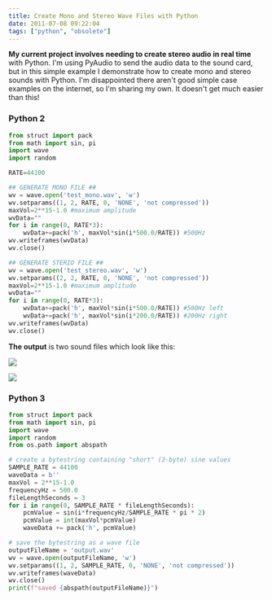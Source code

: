 ```yaml
---
title: Create Mono and Stereo Wave Files with Python
date: 2011-07-08 09:22:04
tags: ["python", "obsolete"]
---
```




__My current project involves needing to create stereo audio in real time__ with Python. I'm using PyAudio to send the audio data to the sound card, but in this simple example I demonstrate how to create mono and stereo sounds with Python. I'm disappointed there aren't good simple case examples on the internet, so I'm sharing my own. It doesn't get much easier than this!

### Python 2

```python
from struct import pack
from math import sin, pi
import wave
import random

RATE=44100

## GENERATE MONO FILE ##
wv = wave.open('test_mono.wav', 'w')
wv.setparams((1, 2, RATE, 0, 'NONE', 'not compressed'))
maxVol=2**15-1.0 #maximum amplitude
wvData=""
for i in range(0, RATE*3):
    wvData+=pack('h', maxVol*sin(i*500.0/RATE)) #500Hz
wv.writeframes(wvData)
wv.close()

## GENERATE STERIO FILE ##
wv = wave.open('test_stereo.wav', 'w')
wv.setparams((2, 2, RATE, 0, 'NONE', 'not compressed'))
maxVol=2**15-1.0 #maximum amplitude
wvData=""
for i in range(0, RATE*3):
    wvData+=pack('h', maxVol*sin(i*500.0/RATE)) #500Hz left
    wvData+=pack('h', maxVol*sin(i*200.0/RATE)) #200Hz right
wv.writeframes(wvData)
wv.close()
```

__The output__ is two sound files which look like this:

<div class="text-center img-border">

![](https://swharden.com/static/2011/07/08/mono.png)

![](https://swharden.com/static/2011/07/08/stereo.png)

</div>

### Python 3

```python
from struct import pack
from math import sin, pi
import wave
import random
from os.path import abspath

# create a bytestring containing "short" (2-byte) sine values
SAMPLE_RATE = 44100
waveData = b''
maxVol = 2**15-1.0
frequencyHz = 500.0
fileLengthSeconds = 3
for i in range(0, SAMPLE_RATE * fileLengthSeconds):
    pcmValue = sin(i*frequencyHz/SAMPLE_RATE * pi * 2)
    pcmValue = int(maxVol*pcmValue)
    waveData += pack('h', pcmValue)

# save the bytestring as a wave file
outputFileName = 'output.wav'
wv = wave.open(outputFileName, 'w')
wv.setparams((1, 2, SAMPLE_RATE, 0, 'NONE', 'not compressed'))
wv.writeframes(waveData)
wv.close()
print(f"saved {abspath(outputFileName)}")
```

